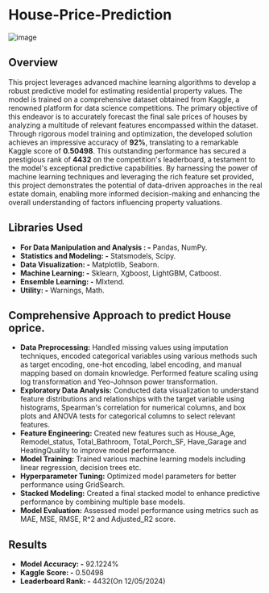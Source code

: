 # House-Price-Prediction

![image](https://github.com/him100gupta/House-Price-Prediction/assets/29143253/fa21f98a-6163-4f7a-8909-27abf5cef67d)

## Overview
This project leverages advanced machine learning algorithms to develop a robust predictive model for estimating residential property values. The model is trained on a comprehensive dataset obtained from Kaggle, a renowned platform for data science competitions.
The primary objective of this endeavor is to accurately forecast the final sale prices of houses by analyzing a multitude of relevant features encompassed within the dataset. Through rigorous model training and optimization, the developed solution achieves an impressive accuracy of **92%**, translating to a remarkable Kaggle score of **0.50498**. This outstanding performance has secured a prestigious rank of **4432** on the competition's leaderboard, a testament to the model's exceptional predictive capabilities.
By harnessing the power of machine learning techniques and leveraging the rich feature set provided, this project demonstrates the potential of data-driven approaches in the real estate domain, enabling more informed decision-making and enhancing the overall understanding of factors influencing property valuations.

## Libraries Used
+ **For Data Manipulation and Analysis : -** Pandas, NumPy.
+ **Statistics and Modeling: -** Statsmodels, Scipy.
+ **Data Visualization: -** Matplotlib, Seaborn.
+ **Machine Learning: -** Sklearn, Xgboost, LightGBM, Catboost.
+ **Ensemble Learning: -** Mlxtend.
+ **Utility: -** Warnings, Math.

## Comprehensive Approach to predict House oprice.

+ **Data Preprocessing:** Handled missing values using imputation techniques, encoded categorical variables using various methods such as target encoding, one-hot encoding, label encoding, and manual mapping based on domain knowledge. Performed feature scaling using log transformation and Yeo-Johnson power transformation.
+ **Exploratory Data Analysis:** Conducted data visualization to understand feature distributions and relationships with the target variable using histograms, Spearman's correlation for numerical columns, and box plots and ANOVA tests for categorical columns to select relevant features.
+ **Feature Engineering:** Created new features such as House_Age, Remodel_status, Total_Bathroom, Total_Porch_SF, Have_Garage and HeatingQuality to improve model performance.
+ **Model Training:** Trained various machine learning models including linear regression, decision trees etc.
+ **Hyperparameter Tuning:** Optimized model parameters for better performance using GridSearch.
+ **Stacked Modeling:** Created a final stacked model to enhance predictive performance by combining multiple base models.
+ **Model Evaluation:** Assessed model performance using metrics such as MAE, MSE, RMSE, R^2 and Adjusted_R2 score.

## Results
+ **Model Accuracy: -** 92.1224%
+ **Kaggle Score: -** 0.50498
+ **Leaderboard Rank: -** 4432(On 12/05/2024)


